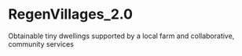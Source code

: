 # RegenVillages_2.0
Obtainable tiny dwellings supported by a local farm and collaborative, community services

